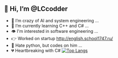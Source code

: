 ## 👋 Hi, I’m @LCcodder
- 👀 I’m crazy of AI and system engineering ...
- 🌱 I’m currently learning C++ and C# ...
- 👁️ I'm interested in software engineering ...
- 👉 Worked on startup http://english.school1747.ru/
- 🐍 Hate python, but codes on him ...
- 💔 Heartbreaking with C#
[![Top Langs](https://github-readme-stats.vercel.app/api/top-langs/?username=LCcodder&layout=compact)](https://github.com/LCcodder/github-readme-stats)

<!---
LCcodder/LCcodder is a ✨ special ✨ repository because its `README.md` (this file) appears on your GitHub profile.
You can click the Preview link to take a look at your changes.
--->
